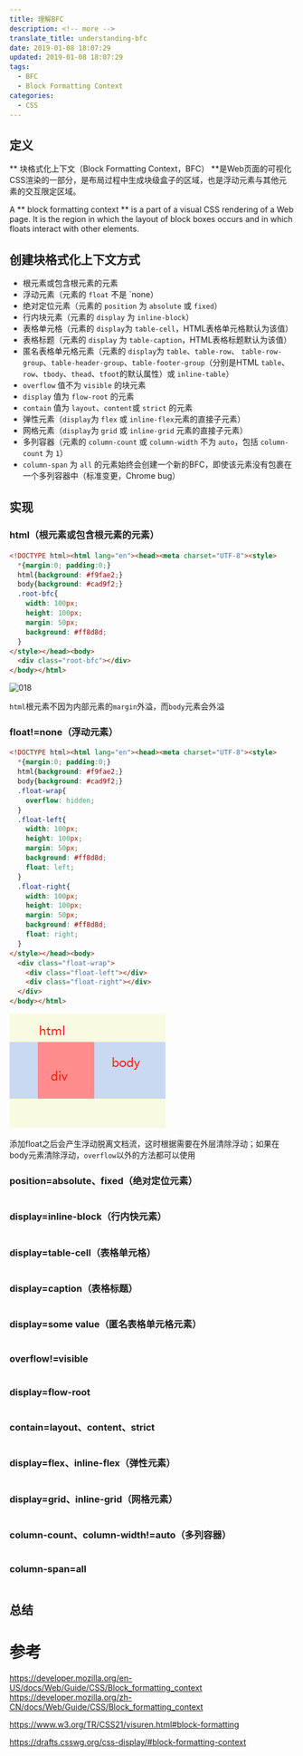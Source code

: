 ```yaml
---
title: 理解BFC
description: <!-- more -->
translate_title: understanding-bfc
date: 2019-01-08 18:07:29
updated: 2019-01-08 18:07:29
tags:
  - BFC
  - Block Formatting Context
categories:
  - CSS
---
```


## 定义
** 块格式化上下文（Block Formatting Context，BFC） **是Web页面的可视化CSS渲染的一部分，是布局过程中生成块级盒子的区域，也是浮动元素与其他元素的交互限定区域。

A ** block formatting context ** is a part of a visual CSS rendering of a Web page. It is the region in which the layout of block boxes occurs and in which floats interact with other elements.

## 创建块格式化上下文方式

- 根元素或包含根元素的元素
- 浮动元素（元素的 `float` 不是 `none）
- 绝对定位元素（元素的 `position` 为 `absolute` 或 `fixed`）
- 行内块元素（元素的 `display` 为 `inline-block`）
- 表格单元格（元素的 `display`为 `table-cell`，HTML表格单元格默认为该值）
- 表格标题（元素的 `display` 为 `table-caption`，HTML表格标题默认为该值）
- 匿名表格单元格元素（元素的 `display`为 `table`、`table-row`、 `table-row-group`、`table-header-group`、`table-footer-group`（分别是HTML `table`、`row`、`tbody`、`thead`、`tfoot`的默认属性）或 `inline-table`）
- `overflow` 值不为 `visible` 的块元素
- `display` 值为 `flow-root` 的元素
- `contain` 值为 `layout`、`content`或 `strict` 的元素
- 弹性元素（`display`为 `flex` 或 `inline-flex`元素的直接子元素）
- 网格元素（`display`为 `grid` 或 `inline-grid` 元素的直接子元素）
- 多列容器（元素的 `column-count` 或 `column-width` 不为 `auto`，包括 `column-count` 为 `1`）
- `column-span` 为 `all` 的元素始终会创建一个新的BFC，即使该元素没有包裹在一个多列容器中（标准变更，Chrome bug）

## 实现

### html（根元素或包含根元素的元素）
``` html
<!DOCTYPE html><html lang="en"><head><meta charset="UTF-8"><style>
  *{margin:0; padding:0;}
  html{background: #f9fae2;}
  body{background: #cad9f2;}
  .root-bfc{
    width: 100px;
    height: 100px;
    margin: 50px;
    background: #ff8d8d;
  }
</style></head><body>
  <div class="root-bfc"></div>
</body></html> 
```

![018](/images/css/018.png)

`html`根元素不因为内部元素的`margin`外溢，而`body`元素会外溢

### float!=none（浮动元素）
``` html
<!DOCTYPE html><html lang="en"><head><meta charset="UTF-8"><style>
  *{margin:0; padding:0;}
  html{background: #f9fae2;}
  body{background: #cad9f2;}
  .float-wrap{
    overflow: hidden;
  }
  .float-left{
    width: 100px;
    height: 100px;
    margin: 50px;
    background: #ff8d8d;
    float: left;
  }
  .float-right{
    width: 100px;
    height: 100px;
    margin: 50px;
    background: #ff8d8d;
    float: right;
  }
</style></head><body>
  <div class="float-wrap">
    <div class="float-left"></div>
    <div class="float-right"></div>
  </div>
</body></html> 
```
![019](/images/css/019.png)

添加float之后会产生浮动脱离文档流，这时根据需要在外层清除浮动；如果在body元素清除浮动，`overflow`以外的方法都可以使用

### position=absolute、fixed（绝对定位元素）
``` html

```

### display=inline-block（行内快元素）
``` html

```

### display=table-cell（表格单元格）
``` html

```

### display=caption（表格标题）
``` html

```

### display=some value（匿名表格单元格元素）
``` html

```

### overflow!=visible
``` html

```

### display=flow-root
``` html

```

### contain=layout、content、strict
``` html

```

### display=flex、inline-flex（弹性元素）
``` html

```

### display=grid、inline-grid（网格元素）
``` html

```

### column-count、column-width!=auto（多列容器）
``` html

```

### column-span=all
``` html

```

## 总结

# 参考

https://developer.mozilla.org/en-US/docs/Web/Guide/CSS/Block_formatting_context
https://developer.mozilla.org/zh-CN/docs/Web/Guide/CSS/Block_formatting_context

https://www.w3.org/TR/CSS21/visuren.html#block-formatting

https://drafts.csswg.org/css-display/#block-formatting-context